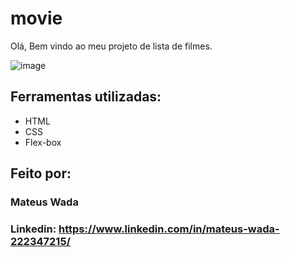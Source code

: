 # movie 
Olá, Bem vindo ao meu projeto de lista de filmes.

![image]()

## Ferramentas utilizadas:

* HTML
* CSS
* Flex-box

## Feito por:

### Mateus Wada

### Linkedin: https://www.linkedin.com/in/mateus-wada-222347215/
